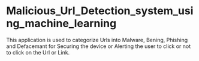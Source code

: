# Malicious_Url_Detection_system_using_machine_learning
This application is used to categorize Urls into Malware, Bening, Phishing and Defacemant for Securing the device or Alerting the user to click or not to click on the Url or Link.
